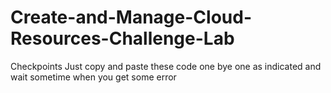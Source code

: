 # Create-and-Manage-Cloud-Resources-Challenge-Lab
Checkpoints
Just copy and paste these code one bye one as indicated and wait sometime when you get some error 
